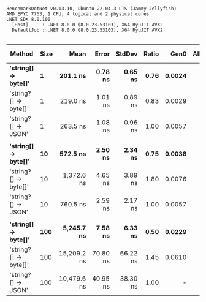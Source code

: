 ```

BenchmarkDotNet v0.13.10, Ubuntu 22.04.3 LTS (Jammy Jellyfish)
AMD EPYC 7763, 1 CPU, 4 logical and 2 physical cores
.NET SDK 8.0.100
  [Host]     : .NET 8.0.0 (8.0.23.53103), X64 RyuJIT AVX2
  DefaultJob : .NET 8.0.0 (8.0.23.53103), X64 RyuJIT AVX2


```
| Method               | Size | Mean        | Error    | StdDev   | Ratio | Gen0   | Allocated | Alloc Ratio |
|--------------------- |----- |------------:|---------:|---------:|------:|-------:|----------:|------------:|
| **&#39;string[] → byte[]&#39;**  | **1**    |    **201.1 ns** |  **0.78 ns** |  **0.65 ns** |  **0.76** | **0.0024** |     **208 B** |        **0.43** |
| &#39;string?[] → byte[]&#39; | 1    |    219.0 ns |  1.01 ns |  0.89 ns |  0.83 | 0.0029 |     240 B |        0.49 |
| &#39;string?[] → JSON&#39;   | 1    |    263.5 ns |  1.08 ns |  0.96 ns |  1.00 | 0.0057 |     488 B |        1.00 |
|                      |      |             |          |          |       |        |           |             |
| **&#39;string[] → byte[]&#39;**  | **10**   |    **572.5 ns** |  **2.50 ns** |  **2.34 ns** |  **0.75** | **0.0038** |     **360 B** |        **0.74** |
| &#39;string?[] → byte[]&#39; | 10   |  1,372.6 ns |  4.65 ns |  3.89 ns |  1.80 | 0.0076 |     680 B |        1.39 |
| &#39;string?[] → JSON&#39;   | 10   |    760.5 ns |  2.59 ns |  2.17 ns |  1.00 | 0.0057 |     488 B |        1.00 |
|                      |      |             |          |          |       |        |           |             |
| **&#39;string[] → byte[]&#39;**  | **100**  |  **5,245.7 ns** |  **7.58 ns** |  **6.33 ns** |  **0.50** | **0.0229** |    **2336 B** |        **4.79** |
| &#39;string?[] → byte[]&#39; | 100  | 15,209.2 ns | 70.80 ns | 66.22 ns |  1.45 | 0.0610 |    5536 B |       11.34 |
| &#39;string?[] → JSON&#39;   | 100  | 10,479.6 ns | 40.95 ns | 38.30 ns |  1.00 |      - |     488 B |        1.00 |
